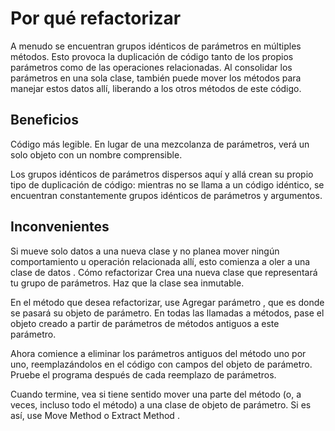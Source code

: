 # Por qué refactorizar
A menudo se encuentran grupos idénticos de parámetros en múltiples métodos. Esto provoca la duplicación de código tanto de los propios parámetros como de las operaciones relacionadas. Al consolidar los parámetros en una sola clase, también puede mover los métodos para manejar estos datos allí, liberando a los otros métodos de este código.

## Beneficios
Código más legible. En lugar de una mezcolanza de parámetros, verá un solo objeto con un nombre comprensible.

Los grupos idénticos de parámetros dispersos aquí y allá crean su propio tipo de duplicación de código: mientras no se llama a un código idéntico, se encuentran constantemente grupos idénticos de parámetros y argumentos.

## Inconvenientes
Si mueve solo datos a una nueva clase y no planea mover ningún comportamiento u operación relacionada allí, esto comienza a oler a una clase de datos .
Cómo refactorizar
Crea una nueva clase que representará tu grupo de parámetros. Haz que la clase sea inmutable.

En el método que desea refactorizar, use Agregar parámetro , que es donde se pasará su objeto de parámetro. En todas las llamadas a métodos, pase el objeto creado a partir de parámetros de métodos antiguos a este parámetro.

Ahora comience a eliminar los parámetros antiguos del método uno por uno, reemplazándolos en el código con campos del objeto de parámetro. Pruebe el programa después de cada reemplazo de parámetros.

Cuando termine, vea si tiene sentido mover una parte del método (o, a veces, incluso todo el método) a una clase de objeto de parámetro. Si es así, use Move Method o Extract Method .